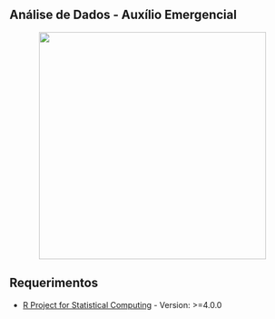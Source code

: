 ## Análise de Dados - Auxílio Emergencial

<p align="center"><img src="http://www.utfpr.edu.br/++theme++utfpr_branco/img/logo.png" width="400"></p>

## Requerimentos

* [R Project for Statistical Computing](https://www.r-project.org/) - Version: >=4.0.0
